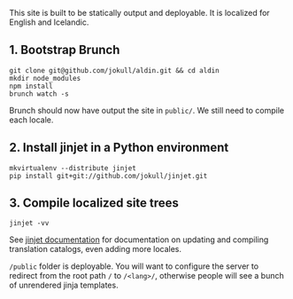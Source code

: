 This site is built to be statically output and deployable. It is localized for 
English and Icelandic. 

## 1. Bootstrap Brunch

    git clone git@github.com/jokull/aldin.git && cd aldin
    mkdir node_modules
    npm install
    brunch watch -s

Brunch should now have output the site in `public/`. We still need to compile 
each locale.

## 2. Install jinjet in a Python environment

    mkvirtualenv --distribute jinjet
    pip install git+git://github.com/jokull/jinjet.git

## 3. Compile localized site trees

    jinjet -vv

See [jinjet documentation](https://github.com/jokull/jinjet) for documentation
on updating and compiling translation catalogs, even adding more locales.

`/public` folder is deployable. You will want to configure the server to redirect from the root path `/` to `/<lang>/`, otherwise people will see a bunch of unrendered jinja templates.
